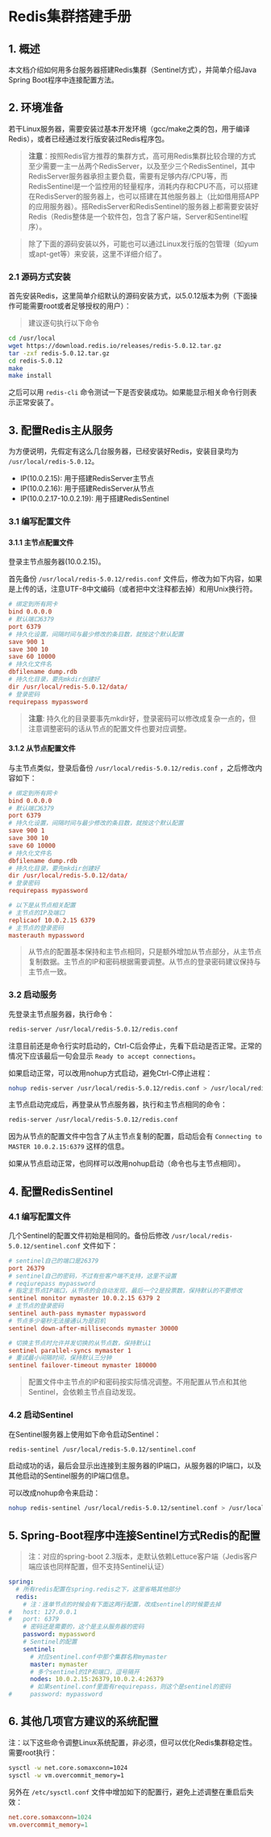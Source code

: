 # Redis集群搭建手册

## 1. 概述

本文档介绍如何用多台服务器搭建Redis集群（Sentinel方式），并简单介绍Java Spring Boot程序中连接配置方法。

## 2. 环境准备

若干Linux服务器，需要安装过基本开发环境（gcc/make之类的包，用于编译Redis），或者已经通过发行版安装过Redis程序包。

>**注意**：按照Redis官方推荐的集群方式，高可用Redis集群比较合理的方式至少需要一主一丛两个RedisServer，以及至少三个RedisSentinel，其中RedisServer服务器承担主要负载，需要有足够内存/CPU等，而RedisSentinel是一个监控用的轻量程序，消耗内存和CPU不高，可以搭建在RedisServer的服务器上，也可以搭建在其他服务器上（比如借用搭APP的应用服务器）。搭RedisServer和RedisSentinel的服务器上都需要安装好Redis（Redis整体是一个软件包，包含了客户端，Server和Sentinel程序）。

>除了下面的源码安装以外，可能也可以通过Linux发行版的包管理（如yum或apt-get等）来安装，这里不详细介绍了。

### 2.1 源码方式安装

首先安装Redis，这里简单介绍默认的源码安装方式，以5.0.12版本为例（下面操作可能需要root或者足够授权的用户）：

>建议逐句执行以下命令

```sh
cd /usr/local
wget https://download.redis.io/releases/redis-5.0.12.tar.gz
tar -zxf redis-5.0.12.tar.gz
cd redis-5.0.12
make
make install
```

之后可以用 `redis-cli` 命令测试一下是否安装成功。如果能显示相关命令行则表示正常安装了。

## 3. 配置Redis主从服务

为方便说明，先假定有这么几台服务器，已经安装好Redis，安装目录均为 `/usr/local/redis-5.0.12`。

- IP(10.0.2.15): 用于搭建RedisServer主节点
- IP(10.0.2.16): 用于搭建RedisServer从节点
- IP(10.0.2.17-10.0.2.19): 用于搭建RedisSentinel

### 3.1 编写配置文件

#### 3.1.1 主节点配置文件

登录主节点服务器(10.0.2.15)。

首先备份 `/usr/local/redis-5.0.12/redis.conf` 文件后，修改为如下内容，如果是上传的话，注意UTF-8中文编码（或者把中文注释都去掉）和用Unix换行符。

```conf
# 绑定到所有网卡
bind 0.0.0.0
# 默认端口6379
port 6379
# 持久化设置，间隔时间与最少修改的条目数，就按这个默认配置
save 900 1
save 300 10
save 60 10000
# 持久化文件名
dbfilename dump.rdb
# 持久化目录，要先mkdir创建好
dir /usr/local/redis-5.0.12/data/
# 登录密码
requirepass mypassword
```

>**注意**: 持久化的目录要事先mkdir好，登录密码可以修改成复杂一点的，但注意调整密码的话从节点的配置文件也要对应调整。

#### 3.1.2 从节点配置文件

与主节点类似，登录后备份 `/usr/local/redis-5.0.12/redis.conf` ，之后修改内容如下：

```conf
# 绑定到所有网卡
bind 0.0.0.0
# 默认端口6379
port 6379
# 持久化设置，间隔时间与最少修改的条目数，就按这个默认配置
save 900 1
save 300 10
save 60 10000
# 持久化文件名
dbfilename dump.rdb
# 持久化目录，要先mkdir创建好
dir /usr/local/redis-5.0.12/data/
# 登录密码
requirepass mypassword

# 以下是从节点相关配置
# 主节点的IP及端口
replicaof 10.0.2.15 6379
# 主节点的登录密码
masterauth mypassword
```

>从节点的配置基本保持和主节点相同，只是额外增加从节点部分，从主节点复制数据。主节点的IP和密码根据需要调整。从节点的登录密码建议保持与主节点一致。

### 3.2 启动服务

先登录主节点服务器，执行命令：

```sh
redis-server /usr/local/redis-5.0.12/redis.conf
```

注意目前还是命令行实时启动的，Ctrl-C后会停止，先看下启动是否正常。正常的情况下应该最后一句会显示 `Ready to accept connections`。

如果启动正常，可以改用nohup方式启动，避免Ctrl-C停止进程：

```sh
nohup redis-server /usr/local/redis-5.0.12/redis.conf > /usr/local/redis-5.0.12/redis-server.log 2>&1 &
```

主节点启动完成后，再登录从节点服务器，执行和主节点相同的命令：

```sh
redis-server /usr/local/redis-5.0.12/redis.conf
```

因为从节点的配置文件中包含了从主节点复制的配置，启动后会有 `Connecting to MASTER 10.0.2.15:6379` 这样的信息。

如果从节点启动正常，也同样可以改用nohup启动（命令也与主节点相同）。

## 4. 配置RedisSentinel

### 4.1 编写配置文件

几个Sentinel的配置文件初始是相同的。备份后修改 `/usr/local/redis-5.0.12/sentinel.conf` 文件如下：

```conf
# sentinel自己的端口是26379
port 26379
# sentinel自己的密码，不过有些客户端不支持，这里不设置
# reqiurepass mypassword
# 指定主节点IP端口，从节点的会自动发现，最后一个2是投票数，保持默认的不要修改
sentinel monitor mymaster 10.0.2.15 6379 2
# 主节点的登录密码
sentinel auth-pass mymaster mypassword
# 节点多少毫秒无法接通认为是宕机
sentinel down-after-milliseconds mymaster 30000

# 切换主节点时允许并发切换的从节点数，保持默认1
sentinel parallel-syncs mymaster 1
# 重试最小间隔时间，保持默认三分钟
sentinel failover-timeout mymaster 180000
```

>配置文件中主节点的IP和密码按实际情况调整。不用配置从节点和其他Sentinel，会依赖主节点自动发现。

### 4.2 启动Sentinel

在Sentinel服务器上使用如下命令启动Sentinel：

```sh
redis-sentinel /usr/local/redis-5.0.12/sentinel.conf
```

启动成功的话，最后会显示出连接到主服务器的IP端口，从服务器的IP端口，以及其他启动的Sentinel服务的IP端口信息。

可以改成nohup命令来启动：

```sh
nohup redis-sentinel /usr/local/redis-5.0.12/sentinel.conf > /usr/local/redis-5.0.12/sentinel.log 2>&1 &
```

## 5. Spring-Boot程序中连接Sentinel方式Redis的配置

>注：对应的spring-boot 2.3版本，走默认依赖Lettuce客户端（Jedis客户端应该也同样配置，但不支持Sentinel认证）

```yaml
spring:
  # 所有redis配置在spring.redis之下，这里省略其他部分
  redis:
    # 注：连单节点的时候会有下面这两行配置，改成sentinel的时候要去掉
#   host: 127.0.0.1
#   port: 6379
    # 密码还是需要的，这个是主从服务器的密码
    password: mypassword
    # Sentinel的配置
    sentinel:
      # 对应sentinel.conf中那个集群名称mymaster
      master: mymaster
      # 多个sentinel的IP和端口，逗号隔开
      nodes: 10.0.2.15:26379,10.0.2.4:26379
      # 如果sentinel.conf里面有requirepass，则这个是sentinel的密码
#     password: mypassword
```

## 6. 其他几项官方建议的系统配置

注：以下这些命令调整Linux系统配置，非必须，但可以优化Redis集群稳定性。需要root执行：

```sh
sysctl -w net.core.somaxconn=1024
sysctl -w vm.overcommit_memory=1
```

另外在 `/etc/sysctl.conf` 文件中增加如下的配置行，避免上述调整在重启后失效：

```conf
net.core.somaxconn=1024
vm.overcommit_memory=1
```
